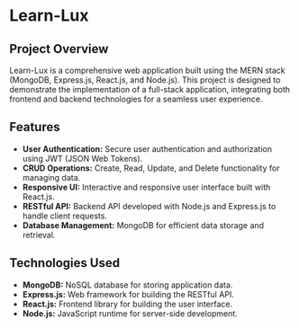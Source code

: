 # Learn-Lux

## Project Overview

Learn-Lux is a comprehensive web application built using the MERN stack (MongoDB, Express.js, React.js, and Node.js). This project is designed to demonstrate the implementation of a full-stack application, integrating both frontend and backend technologies for a seamless user experience.

## Features

- **User Authentication:** Secure user authentication and authorization using JWT (JSON Web Tokens).
- **CRUD Operations:** Create, Read, Update, and Delete functionality for managing data.
- **Responsive UI:** Interactive and responsive user interface built with React.js.
- **RESTful API:** Backend API developed with Node.js and Express.js to handle client requests.
- **Database Management:** MongoDB for efficient data storage and retrieval.

## Technologies Used

- **MongoDB:** NoSQL database for storing application data.
- **Express.js:** Web framework for building the RESTful API.
- **React.js:** Frontend library for building the user interface.
- **Node.js:** JavaScript runtime for server-side development.
